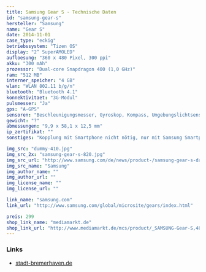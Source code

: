 ```yaml
---
title: Samsung Gear S - Technische Daten
id: "samsung-gear-s"
hersteller: "Samsung"
name: "Gear S"
date: 2014-11-01
case_type: "eckig"
betriebssystem: "Tizen OS"
display: "2” SuperAMOLED"
aufloesung: "360 x 480 Pixel, 300 ppi"
akku: "300 mAh"
prozessor: "Dual-core Snapdragon 400 (1,0 GHz)"
ram: "512 MB"
interner_speicher: "4 GB"
wlan: "WLAN 802.11 b/g/n"
bluetooth: "Bluetooth 4.1"
konnektivitaet: "3G-Modul"
pulsmesser: "Ja"
gps: "A-GPS"
sensoren: "Beschleunigungsmesser, Gyroskop, Kompass, Umgebungslichtsensor, Barometer, UV-Sensor"
gewicht: "?"
abmessungen: "9,9 x 58,1 x 12,5 mm"
ip_zertifikat: ""
sonstiges: "Kopplung mit Smartphone nicht nötig, nur mit Samsung Smartphones kompatibel, Curved-Display, Armband mit Falt-Schließ-Mechanismus, Lautsprecher, Mikrofon, Home-Button"

img_src: "dummy-410.jpg"
img_src_2x: "samsung-gear-s-820.jpg"
img_src_url: "http://www.samsung.com/de/news/product-/samsung-gear-s-das-multifunktionstalent"
img_src_name: "Samsung"
img_author_name: ""
img_author_url: ""
img_license_name: ""
img_license_url: ""

link_name: "samsung.com"
link_url: "http://www.samsung.com/global/microsite/gears/index.html"

preis: 299
shop_link_name: "mediamarkt.de"
shop_link_url: "http://www.mediamarkt.de/mcs/product/_SAMSUNG-Gear-S,48353,1479791.html?langId=-3"
---
```


### Links
* [stadt-bremerhaven.de](http://stadt-bremerhaven.de/ausprobiert-gear-s-samsung/)
